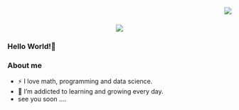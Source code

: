 <img align="right" src="https://visitor-badge.laobi.icu/badge?page_id=monish-jain.monish-jain">

<h1 align="center">
  <a href="https://git.io/typing-svg">
    <img src="https://readme-typing-svg.herokuapp.com/?lines=Hello,+There!+👋;This+is+Monish+Jain....;Nice+to+e-meet+you!;Visite+again;&center=true&size=30">
  </a>
</h1>

### Hello World!👋


### About me
- :zap: I love math, programming and data science.
- 🌱 I’m addicted to learning and growing every day.
- see you soon ....
